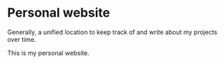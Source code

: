 # Personal website
Generally, a unified location to keep track of and write about my projects over time.

This is my personal website.
